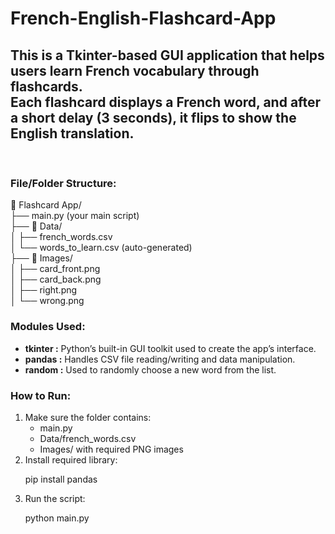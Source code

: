 # French-English-Flashcard-App
<h2>This is a Tkinter-based GUI application that helps users learn French vocabulary through flashcards. <br>
  Each flashcard displays a French word, and after a short delay (3 seconds), it flips to show the English translation.</h2><br>
<h3>File/Folder Structure:</h3>
<p>
📁 Flashcard App/<br>
├── main.py (your main script)<br>
├── 📁 Data/<br>
│   ├── french_words.csv<br>
│   └── words_to_learn.csv (auto-generated)<br>
├── 📁 Images/<br>
│   ├── card_front.png<br>
│   ├── card_back.png<br>
│   ├── right.png<br>
│   └── wrong.png<br>
</p>
<h3>Modules Used:</h3>
<ul>
  <li><b>tkinter :</b>	Python’s built-in GUI toolkit used to create the app’s interface.</li>
  <li><b>pandas :</b>	Handles CSV file reading/writing and data manipulation.</li>
  <li><b>random :</b>	Used to randomly choose a new word from the list.</li>
</ul>
<h3>How to Run:</h3>
<ol>
  <li>Make sure the folder contains:
    <ul>
      <li>main.py</li>
      <li>Data/french_words.csv</li>
      <li>Images/ with required PNG images</li>
    </ul>
  </li>
  <li>Install required library:
    <p>pip install pandas</p>
  </li>
  <li>Run the script:
    <p></p>
  </li>python main.py
</ol>
